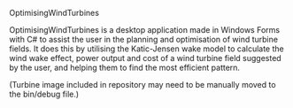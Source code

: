 OptimisingWindTurbines

OptimisingWindTurbines is a desktop application made in Windows Forms with C# to assist the user in the planning and optimisation of wind turbine fields. It does this by utilising the Katic-Jensen wake model to calculate the wind wake effect, power output and cost of a wind turbine field suggested by the user, and helping them to find the most efficient pattern.

(Turbine image included in repository may need to be manually moved to the bin/debug file.)

